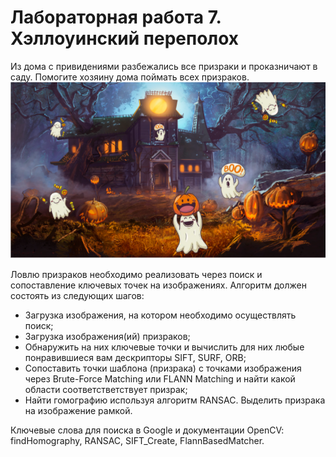 # Лабораторная работа 7. Хэллоуинский переполох
Из дома с привидениями разбежались все призраки и проказничают в саду. Помогите хозяину дома поймать всех призраков.
![alt_text](https://github.com/d-pack/LessonsPAK/raw/079c14e5db7f0d5c4e53b563cc0984135643899e//images/LessonsI/Helloween.png)  

Ловлю призраков необходимо реализовать через поиск и сопоставление ключевых точек на изображениях. Алгоритм должен состоять из следующих шагов:

  *  Загрузка изображения, на котором необходимо осуществлять поиск;
  *  Загрузка изображения(ий) призраков;
  *  Обнаружить на них ключевые точки и вычислить для них любые понравившиеся вам дескрипторы SIFT, SURF, ORB;
  *  Сопоставить точки шаблона (призрака) с точками изображения через Brute-Force Matching или FLANN Matching и найти какой области соответстветствует призрак;
  *  Найти гомографию используя алгоритм RANSAC. Выделить призрака на изображение рамкой.

Ключевые слова для поиска в Google и документации OpenCV: findHomography, RANSAC, SIFT_Create, FlannBasedMatcher.
